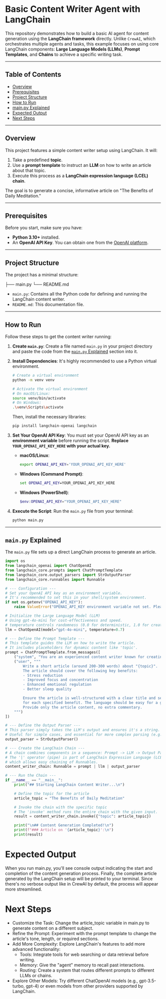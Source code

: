 # Basic Content Writer Agent with LangChain

This repository demonstrates how to build a basic AI agent for content generation using the **LangChain framework** directly. Unlike `CrewAI`, which orchestrates multiple agents and tasks, this example focuses on using core LangChain components: **Large Language Models (LLMs)**, **Prompt Templates**, and **Chains** to achieve a specific writing task.

---

## Table of Contents

- [Overview](#overview)
- [Prerequisites](#prerequisites)
- [Project Structure](#project-structure)
- [How to Run](#how-to-run)
- [main.py Explained](#mainpy-explained)
- [Expected Output](#expected-output)
- [Next Steps](#next-steps)

---

## Overview

This project features a simple content writer setup using LangChain. It will:

1.  Take a predefined **topic**.
2.  Use a **prompt template** to instruct an **LLM** on how to write an article about that topic.
3.  Execute this process as a **LangChain expression language (LCEL) chain**.

The goal is to generate a concise, informative article on "The Benefits of Daily Meditation."

---

## Prerequisites

Before you start, make sure you have:

* **Python 3.10+** installed.
* An **OpenAI API Key**. You can obtain one from the [OpenAI platform](https://platform.openai.com/account/api-keys).

---

## Project Structure

The project has a minimal structure:


├── main.py
└── README.md


* `main.py`: Contains all the Python code for defining and running the LangChain content writer.
* `README.md`: This documentation file.

---

## How to Run

Follow these steps to get the content writer running:

1.  **Create `main.py`**:
    Create a file named `main.py` in your project directory and paste the code from the [`main.py` Explained](#mainpy-explained) section into it.

2.  **Install Dependencies**:
    It's highly recommended to use a Python virtual environment.

    ```bash
    # Create a virtual environment
    python -m venv venv

    # Activate the virtual environment
    # On macOS/Linux:
    source venv/bin/activate
    # On Windows:
    .\venv\Scripts\activate
    ```

    Then, install the necessary libraries:

    ```bash
    pip install langchain-openai langchain
    ```

3.  **Set Your OpenAI API Key**:
    You must set your OpenAI API key as an **environment variable** before running the script. **Replace `YOUR_OPENAI_API_KEY_HERE` with your actual key.**

    * **macOS/Linux**:
        ```bash
        export OPENAI_API_KEY='YOUR_OPENAI_API_KEY_HERE'
        ```
    * **Windows (Command Prompt)**:
        ```cmd
        set OPENAI_API_KEY=YOUR_OPENAI_API_KEY_HERE
        ```
    * **Windows (PowerShell)**:
        ```powershell
        $env:OPENAI_API_KEY="YOUR_OPENAI_API_KEY_HERE"
        ```

4.  **Execute the Script**:
    Run the `main.py` file from your terminal:

    ```bash
    python main.py
    ```

---

## `main.py` Explained

The `main.py` file sets up a direct LangChain process to generate an article.

```python
import os
from langchain_openai import ChatOpenAI
from langchain_core.prompts import ChatPromptTemplate
from langchain_core.output_parsers import StrOutputParser
from langchain_core.runnables import Runnable

# --- Configuration ---
# Set your OpenAI API key as an environment variable.
# It's recommended to set this in your shell/system environment.
if not os.getenv("OPENAI_API_KEY"):
    raise ValueError("OPENAI_API_KEY environment variable not set. Please set it before running.")

# Initialize the Large Language Model (LLM)
# Using gpt-4o-mini for cost-effectiveness and speed.
# temperature controls randomness (0.0 for deterministic, 1.0 for creative).
llm = ChatOpenAI(model="gpt-4o-mini", temperature=0.7)

# --- Define the Prompt Template ---
# This template guides the LLM on how to write the article.
# It includes placeholders for dynamic content like 'topic'.
prompt = ChatPromptTemplate.from_messages([
    ("system", "You are an experienced content writer known for creating clear, engaging, and factually accurate articles."),
    ("user", """
        Write a short article (around 200-300 words) about "{topic}".
        The article should cover the following key benefits:
        - Stress reduction
        - Improved focus and concentration
        - Enhanced emotional regulation
        - Better sleep quality

        Ensure the article is well-structured with a clear title and separate paragraphs
        for each specified benefit. The language should be easy for a general audience to understand.
        Provide only the article content, no extra commentary.
    """)
])

# --- Define the Output Parser ---
# This parser simply takes the LLM's output and ensures it's a string.
# Useful for simple cases, and essential for more complex parsing (e.g., JSON).
output_parser = StrOutputParser()

# --- Create the LangChain Chain ---
# A chain combines components in a sequence: Prompt -> LLM -> Output Parser.
# The '|' operator (pipe) is part of LangChain Expression Language (LCEL)
# which allows easy chaining of Runnables.
content_writer_chain: Runnable = prompt | llm | output_parser

# --- Run the Chain ---
if __name__ == "__main__":
    print("## Starting LangChain Content Writer...\n")

    # Define the topic for the article
    article_topic = "The Benefits of Daily Meditation"

    # Invoke the chain with the specific topic
    # The 'invoke' method runs the entire chain with the given input.
    result = content_writer_chain.invoke({"topic": article_topic})

    print("\n## Content Generation Completed!\n")
    print(f"### Article on '{article_topic}':\n")
    print(result)

```

# Expected Output
When you run main.py, you'll see console output indicating the start and completion of the content generation process. Finally, the complete article generated by the LangChain setup will be printed to your terminal. Since there's no verbose output like in CrewAI by default, the process will appear more streamlined.


# Next Steps
- Customize the Task: Change the article_topic variable in main.py to generate content on a different subject.
- Refine the Prompt: Experiment with the prompt template to change the article's tone, length, or required sections.
- Add More Complexity: Explore LangChain's features to add more advanced functionality:
  - Tools: Integrate tools for web searching or data retrieval before writing.
  - Memory: Give the "agent" memory to recall past interactions.
  - Routing: Create a system that routes different prompts to different LLMs or chains.
- Explore Other Models: Try different ChatOpenAI models (e.g., gpt-3.5-turbo, gpt-4) or even models from other providers supported by LangChain.